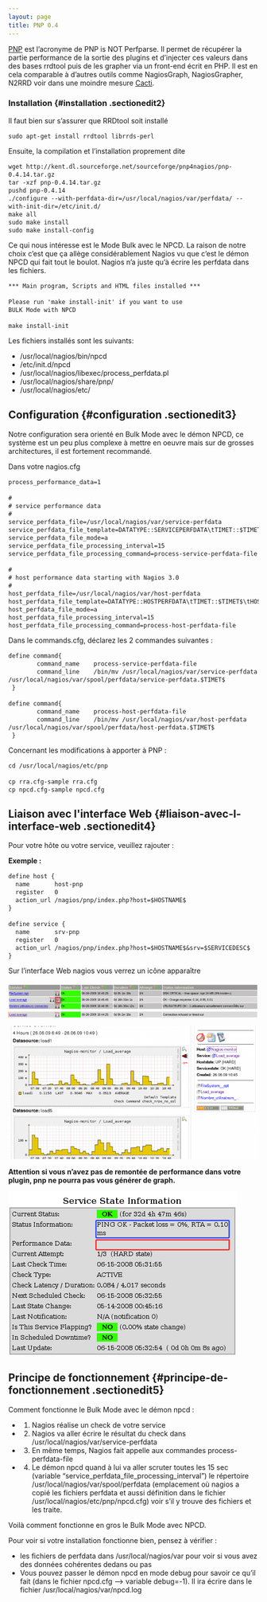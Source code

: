 ```yaml
---
layout: page
title: PNP 0.4
---
```


[PNP](http://www.pnp4nagios.org/pnp/start "http://www.pnp4nagios.org/pnp/start")
est l’acronyme de PNP is NOT Perfparse. Il permet de récupérer la partie
performance de la sortie des plugins et d’injecter ces valeurs dans des
bases rrdtool puis de les grapher via un front-end écrit en PHP. Il est
en cela comparable à d’autres outils comme NagiosGraph, NagiosGrapher,
N2RRD voir dans une moindre mesure
[Cacti](../../../cacti/start.html "cacti:start").

### Installation {#installation .sectionedit2}

Il faut bien sur s’assurer que RRDtool soit installé

~~~ {.code .bash}
sudo apt-get install rrdtool librrds-perl
~~~

Ensuite, la compilation et l’installation proprement dite

~~~
wget http://kent.dl.sourceforge.net/sourceforge/pnp4nagios/pnp-0.4.14.tar.gz
tar -xzf pnp-0.4.14.tar.gz
pushd pnp-0.4.14
./configure --with-perfdata-dir=/usr/local/nagios/var/perfdata/ --with-init-dir=/etc/init.d/
make all
sudo make install
sudo make install-config
~~~

Ce qui nous intéresse est le Mode Bulk avec le NPCD. La raison de notre
choix c’est que ça allège considérablement Nagios vu que c’est le démon
NPCD qui fait tout le boulot. Nagios n’a juste qu’à écrire les perfdata
dans les fichiers.

~~~
*** Main program, Scripts and HTML files installed ***

Please run 'make install-init' if you want to use
BULK Mode with NPCD

make install-init
~~~

Les fichiers installés sont les suivants:

-   /usr/local/nagios/bin/npcd
-   /etc/init.d/npcd
-   /usr/local/nagios/libexec/process\_perfdata.pl
-   /usr/local/nagios/share/pnp/
-   /usr/local/nagios/etc/

Configuration {#configuration .sectionedit3}
-------------

Notre configuration sera orienté en Bulk Mode avec le démon NPCD, ce
système est un peu plus complexe à mettre en oeuvre mais sur de grosses
architectures, il est fortement recommandé.

Dans votre nagios.cfg

~~~
process_performance_data=1

#
# service performance data
#
service_perfdata_file=/usr/local/nagios/var/service-perfdata
service_perfdata_file_template=DATATYPE::SERVICEPERFDATA\tTIMET::$TIMET$\tHOSTNAME::$HOSTNAME$\tSERVICEDESC::$SERVICEDESC$\tSERVICEPERFDATA::$SERVICEPERFDATA$\tSERVICECHECKCOMMAND::$SERVICECHECKCOMMAND$\tHOSTSTATE::$HOSTSTATE$\tHOSTSTATETYPE::$HOSTSTATETYPE$\tSERVICESTATE::$SERVICESTATE$\tSERVICESTATETYPE::$SERVICESTATETYPE$\tSERVICEOUTPUT::$SERVICEOUTPUT$
service_perfdata_file_mode=a
service_perfdata_file_processing_interval=15
service_perfdata_file_processing_command=process-service-perfdata-file

#
# host performance data starting with Nagios 3.0
# 
host_perfdata_file=/usr/local/nagios/var/host-perfdata
host_perfdata_file_template=DATATYPE::HOSTPERFDATA\tTIMET::$TIMET$\tHOSTNAME::$HOSTNAME$\tHOSTPERFDATA::$HOSTPERFDATA$\tHOSTCHECKCOMMAND::$HOSTCHECKCOMMAND$\tHOSTSTATE::$HOSTSTATE$\tHOSTSTATETYPE::$HOSTSTATETYPE$\tHOSTOUTPUT::$HOSTOUTPUT$
host_perfdata_file_mode=a
host_perfdata_file_processing_interval=15
host_perfdata_file_processing_command=process-host-perfdata-file
~~~

Dans le commands.cfg, déclarez les 2 commandes suivantes :

~~~
define command{
        command_name    process-service-perfdata-file
        command_line    /bin/mv /usr/local/nagios/var/service-perfdata /usr/local/nagios/var/spool/perfdata/service-perfdata.$TIMET$
 }

define command{
        command_name    process-host-perfdata-file
        command_line    /bin/mv /usr/local/nagios/var/host-perfdata /usr/local/nagios/var/spool/perfdata/host-perfdata.$TIMET$
 }
~~~

Concernant les modifications à apporter à PNP :

~~~
cd /usr/local/nagios/etc/pnp

cp rra.cfg-sample rra.cfg
cp npcd.cfg-sample npcd.cfg
~~~

Liaison avec l'interface Web {#liaison-avec-l-interface-web .sectionedit4}
----------------------------

Pour votre hôte ou votre service, veuillez rajouter :

**Exemple :**

~~~
define host {
  name       host-pnp
  register   0
  action_url /nagios/pnp/index.php?host=$HOSTNAME$
}

define service {
  name       srv-pnp
  register   0
  action_url /nagios/pnp/index.php?host=$HOSTNAME$&srv=$SERVICEDESC$
}
~~~

Sur l’interface Web nagios vous verrez un icône apparaître

[![](../../../assets/media/addons/addons/pnp/icone_graph.png@w=700&h=100)](../../../_detail/addons/addons/pnp/icone_graph.png@id=nagios%253Aaddons%253Apnp%253Apnp-0.4.html "addons:addons:pnp:icone_graph.png")

[![](../../../assets/media/addons/addons/pnp/graph.png@w=700&h=370)](../../../_detail/addons/addons/pnp/graph.png@id=nagios%253Aaddons%253Apnp%253Apnp-0.4.html "addons:addons:pnp:graph.png")

**Attention si vous n’avez pas de remontée de performance dans votre
plugin, pnp ne pourra pas vous générer de graph.**

[![](../../../assets/media/addons/addons/pnp/srv_info.png)](../../../_detail/addons/addons/pnp/srv_info.png@id=nagios%253Aaddons%253Apnp%253Apnp-0.4.html "addons:addons:pnp:srv_info.png")

Principe de fonctionnement {#principe-de-fonctionnement .sectionedit5}
--------------------------

Comment fonctionne le Bulk Mode avec le démon npcd :

-   1) Nagios réalise un check de votre service
-   2) Nagios va aller écrire le résultat du check dans
    /usr/local/nagios/var/service-perfdata
-   3) En même temps, Nagios fait appelle aux commandes
    process-perfdata-file
-   4) Le démon npcd quand à lui va aller scruter toutes les 15 sec
    (variable “service\_perfdata\_file\_processing\_interval”) le
    répertoire /usr/local/nagios/var/spool/perfdata (emplacement où
    nagios a copié les fichiers perfdata et aussi définition dans le
    fichier /usr/local/nagios/etc/pnp/npcd.cfg) voir s’il y trouve des
    fichiers et les traite.

Voilà comment fonctionne en gros le Bulk Mode avec NPCD.

Pour voir si votre installation fonctionne bien, pensez à vérifier :

-   les fichiers de perfdata dans /usr/local/nagios/var pour voir si
    vous avez des données cohérentes dedans ou pas
-   Vous pouvez passer le démon npcd en mode debug pour savoir ce qu’il
    fait (dans le fichier npcd.cfg –\> variable debug=-1). Il ira écrire
    dans le fichier /usr/local/nagios/var/npcd.log